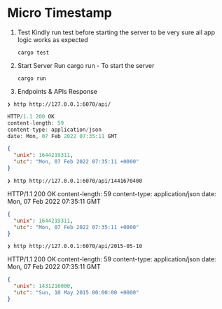 # Micro Timestamp

1. Test
   Kindly run test before starting the server to
   be very sure all app logic works as expected

   ```
   cargo test
   ```

2. Start Server
   Run cargo run - To start the server

   ```
   cargo run
   ```

3. Endpoints & APIs Response

```
❯ http http://127.0.0.1:6070/api/
```

```js
HTTP/1.1 200 OK
content-length: 59
content-type: application/json
date: Mon, 07 Feb 2022 07:35:11 GMT
```

```json
{
  "unix": 1644219311,
  "utc": "Mon, 07 Feb 2022 07:35:11 +0000"
}
```

```
❯ http http://127.0.0.1:6070/api/1441670400
```

HTTP/1.1 200 OK
content-length: 59
content-type: application/json
date: Mon, 07 Feb 2022 07:35:11 GMT

```json
{
  "unix": 1644219311,
  "utc": "Mon, 07 Feb 2022 07:35:11 +0000"
}
```

```
❯ http http://127.0.0.1:6070/api/2015-05-10
```

HTTP/1.1 200 OK
content-length: 59
content-type: application/json
date: Mon, 07 Feb 2022 07:35:11 GMT

```json
{
  "unix": 1431216000,
  "utc": "Sun, 10 May 2015 00:00:00 +0000"
}
```
